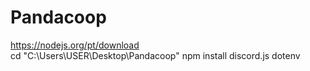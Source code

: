 # Pandacoop

https://nodejs.org/pt/download<br>
cd "C:\Users\USER\Desktop\Pandacoop"
npm install discord.js dotenv
